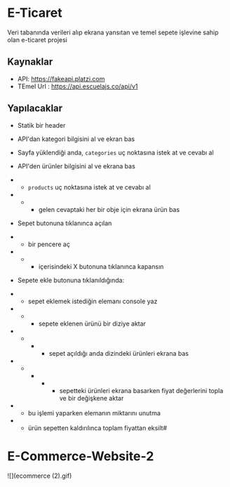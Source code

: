 # E-Ticaret 
Veri tabanında verileri alıp ekrana yansıtan ve temel sepete işlevine sahip olan e-ticaret projesi

## Kaynaklar
- API: https://fakeapi.platzi.com
- TEmel Url : https://api.escuelajs.co/api/v1



## Yapılacaklar
- Statik bir header

- API'dan kategori bilgisini al ve ekran bas
- Sayfa yüklendiği anda,
  `categories` uç noktasına istek at ve cevabı al

- API'den ürünler bilgisini al ve ekrana bas
- - `products` uç noktasına istek at ve cevabı al
- -  - gelen cevaptaki her bir obje için ekrana ürün bas

- Sepet butonuna tıklanınca açılan 
- - bir pencere aç
- - - içerisindeki X butonuna tıklanınca kapansın

- Sepete ekle butonuna tıklanıldığında:
- - sepet eklemek istediğin elemanı console yaz 
- - - sepete eklenen ürünü bir diziye aktar
- - - - sepet açıldığı anda dizindeki ürünleri ekrana bas
- - - - - sepetteki ürünleri ekrana basarken fiyat değerlerini topla ve bir değişkene aktar
- - bu işlemi yaparken elemanın miktarını unutma 
- - ürün sepetten kaldırılınca toplam fiyattan eksilt#

# E-Commerce-Website-2
![](ecommerce (2).gif)
